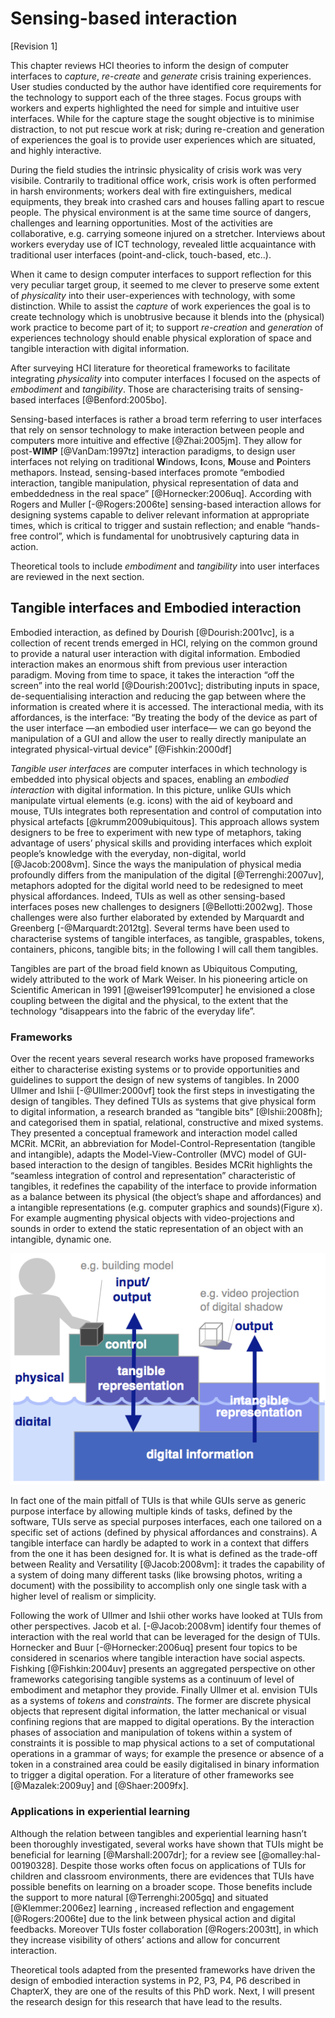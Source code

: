 # Sensing-based interaction

[Revision 1]

This chapter reviews HCI theories to inform the design of computer interfaces to *capture*, *re-create* and *generate* crisis training experiences. User studies conducted by the author have identified core requirements for the technology to support each of the three stages. Focus groups with workers and experts highlighted the need for simple and intuitive user interfaces. While for the capture stage the sought objective is to minimise distraction, to not put rescue work at risk; during re-creation and generation of experiences the goal is to provide user experiences which are situated, and highly interactive. 

During the field studies the intrinsic physicality of crisis work was very visibile. Contrarily to traditional office work, crisis work is often performed in harsh environments; workers deal with fire extinguishers, medical equipments, they break into crashed cars and houses falling apart to rescue people. The physical environment is at the same time source of dangers, challenges and learning opportunities. Most of the activities are collaborative, e.g. carrying someone injured on a stretcher. Interviews about workers everyday use of ICT technology, revealed little acquaintance with traditional user interfaces (point-and-click, touch-based, etc..).

When it came to design computer interfaces to support reflection for this very peculiar target group, it seemed to me clever to preserve some extent of *physicality* into their user-experiences with technology, with some distinction. While to assist the *capture* of work experiences the goal is to create technology which is unobtrusive because it blends into the (physical) work practice to become part of it; to support *re-creation* and *generation* of experiences technology should enable physical exploration of space and tangible interaction with digital information.

After surveying HCI literature for theoretical frameworks to facilitate integrating *physicality* into computer interfaces I focused on the aspects of *embodiment* and *tangibility*. Those are characterising traits of sensing-based interfaces [@Benford:2005bo]. 

Sensing-based interfaces is rather a broad term referring to user interfaces that rely on sensor technology to make interaction between people and computers more intuitive and effective [@Zhai:2005jm]. They allow for post-**WIMP** [@VanDam:1997tz] interaction paradigms, to design user interfaces not relying on traditional **W**indows, **I**cons, **M**ouse and **P**ointers methapors. Instead, sensing-based interfaces promote “embodied interaction, tangible manipulation, physical representation of data and embeddedness in the real space” [@Hornecker:2006uq]. According with Rogers and Muller [-@Rogers:2006te] sensing-based interaction allows for designing systems capable to deliver relevant information at appropriate times, which is critical to trigger and sustain reflection; and enable “hands-free control”, which is fundamental for unobtrusively capturing data in action. 

Theoretical tools to include *embodiment* and *tangibility* into user interfaces are reviewed in the next section.

## Tangible interfaces and Embodied interaction

Embodied interaction, as defined by Dourish [@Dourish:2001vc], is a collection of recent trends emerged in HCI, relying on the common ground to provide a natural user interaction with digital information. Embodied interaction makes an enormous shift from previous user interaction paradigm. Moving from time to space, it takes the interaction “off the screen” into the real world [@Dourish:2001vc]; distributing inputs in space, de-sequentialising interaction and reducing the gap between where the information is created where it is accessed. The interactional media, with its affordances, is the interface: “By treating the body of the device as part of the user interface —an embodied user interface— we can go beyond the manipulation of a GUI and allow the user to really directly manipulate an integrated physical-virtual device” [@Fishkin:2000df] 

*Tangible user interfaces* are computer interfaces in which technology is embedded into physical objects and spaces, enabling an *embodied interaction* with digital information. In this picture, unlike GUIs which manipulate virtual elements (e.g. icons) with the aid of keyboard and mouse, TUIs integrates both representation and control of computation into physical artefacts [@krumm2009ubiquitous]. This approach allows system designers to be free to experiment with new type of metaphors, taking advantage of users’ physical skills and providing interfaces which exploit people’s knowledge with the everyday, non-digital, world [@Jacob:2008vm]. Since the ways the manipulation of physical media profoundly differs from the manipulation of the digital [@Terrenghi:2007uv], metaphors adopted for the digital world need to be redesigned to meet physical affordances. Indeed, TUIs as well as other sensing-based interfaces poses new challenges to designers [@Bellotti:2002wg]. Those challenges were also further elaborated by extended by Marquardt and Greenberg [-@Marquardt:2012tg]. Several terms have been used to characterise systems of tangible interfaces, as tangible, graspables, tokens, containers, phicons, tangible bits; in the following I will call them tangibles. 

Tangibles are part of the broad field known as Ubiquitous Computing, widely attributed to the work of Mark Weiser. In his pioneering article on Scientific American in 1991 [@weiser1991computer] he envisioned a close coupling between the digital and the physical, to the extent that the technology “disappears into the fabric of the everyday life”.

### Frameworks

Over the recent years several research works have proposed frameworks either to characterise existing systems or to provide  opportunities and guidelines to support the design of new systems of tangibles. In 2000 Ullmer and Ishii [-@Ullmer:2000vf] took the first steps in investigating the design of tangibles. They defined TUIs as systems that give physical form to digital information, a research branded as “tangible bits” [@Ishii:2008fh]; and categorised them in spatial, relational, constructive and mixed systems. They presented a conceptual framework and interaction model called MCRit.  MCRit, an abbreviation for Model-Control-Representation (tangible and intangible), adapts the Model-View-Controller (MVC) model of GUI-based interaction to the design of tangibles. Besides MCRit highlights the “seamless integration of control and representation” characteristic of tangibles, it redefines the capability of the interface to provide information as a balance between its physical (the object’s shape and affordances) and a intangible representations (e.g. computer graphics and sounds)(Figure x). For example augmenting physical objects with video-projections and sounds in order to extend the static representation of an object with an intangible, dynamic one.

![Tangible and intangible representations of TUI, figure from [@Ishii:2008fh]](imgs/mcrit.png)

In fact one of the main pitfall of TUIs is that while 
GUIs serve as generic purpose interface by allowing multiple kinds of tasks, defined by the software, TUIs serve as special purposes interfaces, each one tailored on a specific set of 
actions (defined by physical affordances and constrains). A tangible interface can hardly be adapted to work in a context that differs from the one it has been designed for. It is what is defined as the trade-off between Reality and Versatility [@Jacob:2008vm]: it trades the capability of a system of doing many different tasks (like browsing photos, writing a document) with the possibility to accomplish only one single task with a higher level of realism or simplicity. 

Following the work of Ullmer and Ishii other works have looked at TUIs from other perspectives. Jacob et al. [-@Jacob:2008vm] identify four themes of interaction with the real world that can be leveraged for the design of TUIs. Hornecker and Buur [-@Hornecker:2006uq] present four topics to be considered in scenarios where tangible interaction have social aspects. Fishking [@Fishkin:2004uv] presents an aggregated perspective on other frameworks categorising tangible systems as a continuum of level of embodiment and metaphor they provide. Finally Ullmer et al. envision TUIs as a systems of *tokens* and *constraints*. The former are discrete physical objects that represent digital information, the latter mechanical or visual confining regions that are mapped to digital operations. By the interaction phases of association and manipulation of tokens within a system of constraints it is possible to map physical actions to a set of computational operations in a grammar of ways; for example the presence or absence of a token in a constrained area could be easily digitalised in binary information to trigger a digital operation. For a literature of other frameworks see [@Mazalek:2009uy] and [@Shaer:2009fx]. 

### Applications in experiential learning

Although the relation between tangibles and experiential learning hasn’t been thoroughly investigated, several works have shown that TUIs might be beneficial for learning [@Marshall:2007dr]; for a review see [@omalley:hal-00190328]. Despite those works often focus on applications of TUIs for children and classroom environments, there are evidences that TUIs have possible benefits on learning on a broader scope. Those benefits include the support to more natural [@Terrenghi:2005gq] and situated [@Klemmer:2006ez] learning , increased reflection and engagement [@Rogers:2006te] due to the link between physical action and digital feedbacks. Moreover TUIs foster collaboration [@Rogers:2003tt], in which they increase visibility of others’ actions and allow for concurrent interaction.

Theoretical tools adapted from the presented frameworks have driven the design of embodied interaction systems in P2, P3, P4, P6 described in ChapterX, they are one of the results of this PhD work. Next, I will present the research design for this research that have lead to the results.


